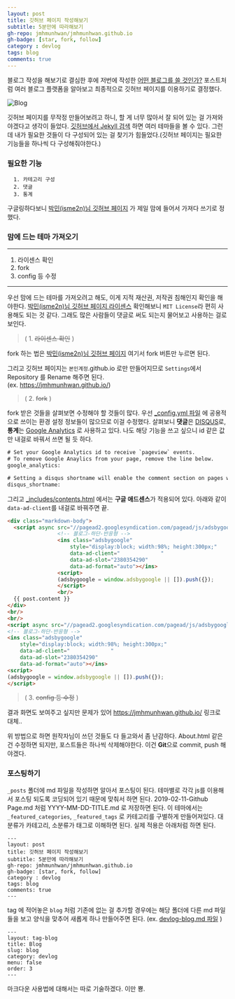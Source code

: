 ```yaml
---
layout: post
title: 깃허브 페이지 작성해보기
subtitle: 5분만에 따라해보기
gh-repo: jmhmunhwan/jmhmunhwan.github.io
gh-badge: [star, fork, follow]
category : devlog
tags: blog
comments: true
---
```


블로그 작성을 해보기로 결심한 후에 저번에 작성한 [어떤 블로그를 쓸 것인가?](https://jmhmunhwan.github.io/devlog/2019/01/21/How-I-Can-Choose-Appropriate-Blog/)
포스트처럼 여러 블로그 플랫폼을 알아보고 최종적으로 깃허브 페이지를 이용하기로 결정했다. 

![Blog](http://www.ybrikman.com/assets/img/blog/github-pages/github-pages.png)

깃허브 페이지를 무작정 만들어보려고 하니, 할 게 너무 많아서 잘 되어 있는 걸 가져와야겠다고 생각이 들었다. [깃허브에서 Jekyll 검색](https://github.com/search?q=jekyll)
하면 여러 테마들을 볼 수 있다. 그런데 내가 필요한 것들이 다 구성되어 있는 걸 찾기가 힘들었다.(깃허브 페이지는 필요한 기능들을 하나씩 다 구성해줘야한다.)

### 필요한 기능

```
  1. 카테고리 구성
  2. 댓글
  3. 통계
```

구글링하다보니 [박민(isme2n)님 깃허브 페이지](https://isme2n.github.io/) 가 제일 맘에 들어서 가져다 쓰기로 정했다.

### 맘에 드는 테마 가져오기

---

  1. 라이센스 확인
  2. fork
  3. config 등 수정

---
우선 맘에 드는 테마를 가져오려고 해도, 이게 지적 재산권, 저작권 침해인지 확인을 해야한다.
[박민(isme2n)님 깃허브 페이지 라이센스](https://github.com/isme2n/isme2n.github.io/blob/master/LICENSE.md)
확인해보니 `MIT License`라 편히 사용해도 되는 것 같다. 그래도 많은 사람들이 댓글로 써도 되는지 물어보고 사용하는 걸로 보인다.

>(  1. ~~라이센스 확인~~ )

fork 하는 법은 [박민(isme2n)님 깃허브 페이지](https://isme2n.github.io/) 여기서 fork 버튼만 누르면 된다.

그리고 깃허브 페이지는 ``본인계정``.github.io 로만 만들어지므로 ``Settings``에서 Repository 를 Rename 해주면 된다.
<br>(ex. https://jmhmunhwan.github.io/)

>(  2. ~~fork~~ )

fork 받은 것들을 살펴보면 수정해야 할 것들이 많다. 우선 [_config.yml 파일](https://github.com/jmhmunhwan/jmhmunhwan.github.io/blob/master/_config.yml)
에 공용적으로 쓰이는 환경 설정 정보들이 많으므로 이걸 수정했다. 살펴보니 **댓글**은 [DISQUS](https://disqus.com/)로, 
**통계**는 [Google Analytics](https://analytics.google.com/) 로 사용하고 있다.
나도 해당 기능을 쓰고 싶으니 id 같은 값만 내걸로 바꿔서 쓰면 될 듯 하다. 

```html
# Set your Google Analytics id to receive `pageview` events.
# To remove Google Anaylics from your page, remove the line below.
google_analytics:

# Setting a disqus shortname will enable the comment section on pages with `comments: true` in the front matter
disqus_shortname:
```

그리고 [_includes/contents.html](https://github.com/jmhmunhwan/jmhmunhwan.github.io/blob/master/_includes/contents.html) 에서는
**구글 애드센스**가 적용되어 있다. 아래와 같이 ``data-ad-client``를 내걸로 바꿔주면 끝.

```html
<div class="markdown-body">
  <script async src="//pagead2.googlesyndication.com/pagead/js/adsbygoogle.js"></script>
                <!-- 블로그-하단-반응형 -->
                <ins class="adsbygoogle"
                    style="display:block; width:98%; height:300px;"
                    data-ad-client="             "
                    data-ad-slot="2380354290"
                    data-ad-format="auto"></ins>
                <script>
                (adsbygoogle = window.adsbygoogle || []).push({});
                </script>
                <br/>
  {{ post.content }}
</div>
<br/>
<br/>
<script async src="//pagead2.googlesyndication.com/pagead/js/adsbygoogle.js"></script>
<!-- 블로그-하단-반응형 -->
<ins class="adsbygoogle"
    style="display:block; width:98%; height:300px;"
    data-ad-client="             "
    data-ad-slot="2380354290"
    data-ad-format="auto"></ins>
<script>
(adsbygoogle = window.adsbygoogle || []).push({});
</script>
```

>(  3. ~~config 등 수정~~ )

결과 화면도 보여주고 싶지만 문제가 있어  https://jmhmunhwan.github.io/ 링크로 대체..

위 방법으로 하면 원작자님이 쓰던 것들도 다 들고와서 좀 난감하다. About.html 같은 건 수정하면 되지만, 포스트들은 하나씩 삭제해야한다.
이건 **Git**으로 commit, push 해야겠다.

<script async src="//pagead2.googlesyndication.com/pagead/js/adsbygoogle.js"></script>
<ins class="adsbygoogle"
     style="display:block; text-align:center;"
     data-ad-format="fluid"
     data-ad-layout="in-article"
     data-ad-client="ca-pub-3014668630648493"
     data-ad-slot="7229973781"></ins>
<script>
     (adsbygoogle = window.adsbygoogle || []).push({});
</script>


### 포스팅하기

`_posts` 폴더에 md 파일을 작성하면 알아서 포스팅이 된다. 테마별로 각각 js를 이용해서 포스팅 되도록 코딩되어 있기 때문에 맞춰서 하면 된다.
2019-02-11-Github Page.md 처럼 YYYY-MM-DD-TITLE.md 로 저장하면 된다. 이 테마에서는 ``_featured_categories``, ``_featured_tags`` 로 카테고리를 구별하게 만들어져있다. 대분류가 카테고리, 소분류가 태그로 이해하면 된다. 실제 적용은 아래처럼 하면 된다.

```
---
layout: post
title: 깃허브 페이지 작성해보기
subtitle: 5분만에 따라해보기
gh-repo: jmhmunhwan/jmhmunhwan.github.io
gh-badge: [star, fork, follow]
category : devlog
tags: blog
comments: true
---
```

tag 에 적어놓은 ``blog`` 처럼 기존에 없는 걸 추가할 경우에는 해당 폴더에 다른 md 파일들을 보고 양식을 맞추어 새롭게 하나 만들어주면 된다.
(ex. [devlog-blog.md 파일](https://github.com/jmhmunhwan/jmhmunhwan.github.io/edit/master/_featured_tags/devlog-blog.md) )

```
---
layout: tag-blog
title: Blog
slug: blog
category: devlog
menu: false
order: 3
---
```

마크다운 사용법에 대해서는 따로 기술하겠다.
이만 뿅.

